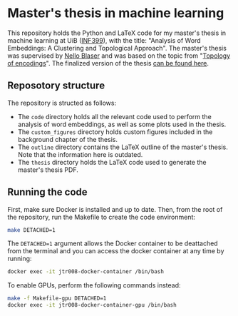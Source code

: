 # Master's thesis in machine learning

This repository holds the Python and LaTeX code for my master's thesis in machine learning at UiB ([INF399](https://www.uib.no/en/course/INF399)), with the title: "Analysis of Word Embeddings: A Clustering and Topological Approach". The master's thesis was supervised by [Nello Blaser](https://www.uib.no/personer/Nello.Blaser) and was based on the topic from "[Topology of encodings](https://www.uib.no/en/rg/ml/128703/available-masters-thesis-topics-machine-learning#topology-of-encodings)". The finalized version of the thesis [can be found here](https://github.com/JonasTriki/masters-thesis-ml/blob/master/Master's%20Thesis%20in%20ML%20-%20Jonas%20Folkvord%20Triki.pdf).

## Reposotory structure

The repository is structed as follows:

- The `code` directory holds all the relevant code used to perform the analysis of word embeddings, as well as some plots used in the thesis.
- The `custom_figures` directory holds custom figures included in the background chapter of the thesis.
- The `outline` directory contains the LaTeX outline of the master's thesis. Note that the information here is outdated.
- The `thesis` directory holds the LaTeX code used to generate the master's thesis PDF.

## Running the code

First, make sure Docker is installed and up to date. Then, from the root of the repository, run the Makefile to create the code environment:

```bash
make DETACHED=1
```

The `DETACHED=1` argument allows the Docker container to be deattached from the terminal and you can access the docker container at any time by running:

```bash
docker exec -it jtr008-docker-container /bin/bash
```

To enable GPUs, perform the following commands instead:

```bash
make -f Makefile-gpu DETACHED=1
docker exec -it jtr008-docker-container-gpu /bin/bash
```
